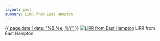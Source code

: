 ```yaml
---
layout: post
summary: LIRR from East Hampton
---
```


<p>
  <time><a href="/510">{{ page.date | date: "%B %e, %Y" }}</a></time>
  <a href="/510"><img src="{{ site.assets_url }}/510-640.jpg" srcset="{{ site.assets_url }}/510-1280.jpg 1280w, {{ site.assets_url }}/510-960.jpg 960w, {{ site.assets_url }}/510-640.jpg 640w, {{ site.assets_url }}/510-320.jpg 320w" sizes="(min-width: 700px) 50vw, calc(100vw - 2rem)" alt="LIRR from East Hampton" /></a>
  <span>LIRR from East Hampton</span>
</p>

